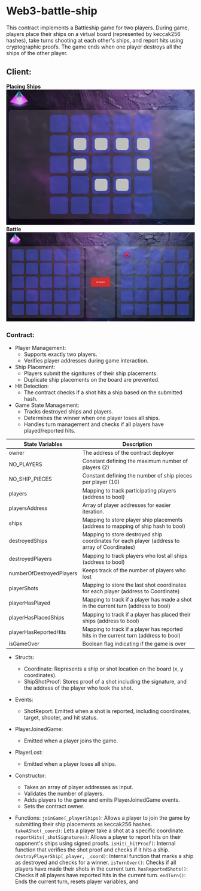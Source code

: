 # Web3-battle-ship


This contract implements a Battleship game for two players. During game, players place their ships on a virtual board (represented by keccak256 hashes), take turns shooting at each other's ships, and report hits using cryptographic proofs. The game ends when one player destroys all the ships of the other player.

## Client:

**Placing Ships**
![alt text](./battle-ship/public/image.png)
**Battle**
![alt text](./battle-ship/public/image-1.png)

### Contract:
- Player Management:
    - Supports exactly two players.
    - Verifies player addresses during game interaction.
- Ship Placement:
    - Players submit the signitures of their ship placements.
    - Duplicate ship placements on the board are prevented.
- Hit Detection:
    - The contract checks if a shot hits a ship based on the submitted hash.
- Game State Management:
    - Tracks destroyed ships and players.
    - Determines the winner when one player loses all ships.
    - Handles turn management and checks if all players have played/reported hits.

| State Variables | Description |
| ----------- | ----------- |
| owner | The address of the contract deployer |
| NO_PLAYERS | Constant defining the maximum number of players (2) |
| NO_SHIP_PIECES | Constant defining the number of ship pieces per player (10) |
| players | Mapping to track participating players (address to bool) |
| playersAddress | Array of player addresses for easier iteration. |
| ships | Mapping to store player ship placements (address to mapping of ship hash to bool) |
| destroyedShips | Mapping to store destroyed ship coordinates for each player (address to array of Coordinates) |
| destroyedPlayers | Mapping to track players who lost all ships (address to bool) |
| numberOfDestroyedPlayers | Keeps track of the number of players who lost |
| playerShots | Mapping to store the last shot coordinates for each player (address to Coordinate) |
| playerHasPlayed | Mapping to track if a player has made a shot in the current turn (address to bool) |
| playerHasPlacedShips | Mapping to track if a player has placed their ships (address to bool) |
| playerHasReportedHits | Mapping to track if a player has reported hits in the current turn (address to bool) |
| isGameOver | Boolean flag indicating if the game is over |

- Structs:
    - Coordinate: Represents a ship or shot location on the board (x, y coordinates).
    - ShipShotProof: Stores proof of a shot including the signature, and the address of the player who took the shot.

- Events:
    - ShotReport: Emitted when a shot is reported, including coordinates, target, shooter, and hit status.
- PlayerJoinedGame: 
    - Emitted when a player joins the game.
- PlayerLost: 
    - Emitted when a player loses all ships.
- Constructor:
    - Takes an array of player addresses as input.
    - Validates the number of players.
    - Adds players to the game and emits PlayerJoinedGame events.
    - Sets the contract owner.
- Functions:
`joinGame(_playerShips)`: Allows a player to join the game by submitting their ship placements as keccak256 hashes.
`takeAShot(_coord)`: Lets a player take a shot at a specific coordinate.
`reportHits(_shotSignatures)`: Allows a player to report hits on their opponent's ships using signed proofs.
`isHit(_hitProof)`: Internal function that verifies the shot proof and checks if it hits a ship.
`destroyPlayerShip(_player, _coord)`: Internal function that marks a ship as destroyed and checks for a winner.
`isTurnOver()`: Checks if all players have made their shots in the current turn.
`hasReportedShots()`: Checks if all players have reported hits in the current turn.
`endTurn()`: Ends the current turn, resets player variables, and

